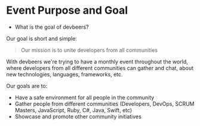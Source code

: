 # Event Purpose and Goal

- What is the goal of devbeers?

Our goal is short and simple:

> Our mission is to unite developers from all communities

With devbeers we're trying to have a monthly event throughout the world, where developers from all different communities can gather and chat, about new technologies, languages, frameworks, etc. 

Our goals are to:

- Have a safe environment for all people in the community
- Gather people from different communities (Developers, DevOps, SCRUM Masters, JavaScript, Ruby, C#, Java, Swift, etc)
- Showcase and promote other community initiatives

